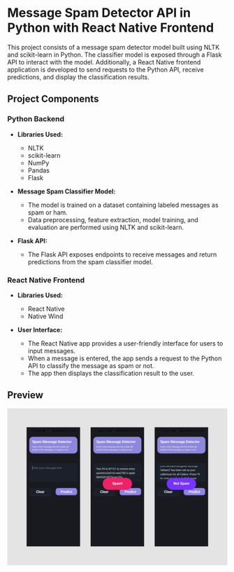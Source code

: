 # Message Spam Detector API in Python with React Native Frontend

This project consists of a message spam detector model built using NLTK and scikit-learn in Python. The classifier model is exposed through a Flask API to interact with the model. Additionally, a React Native frontend application is developed to send requests to the Python API, receive predictions, and display the classification results.

## Project Components

### Python Backend

- **Libraries Used:**
  - NLTK
  - scikit-learn
  - NumPy
  - Pandas
  - Flask

- **Message Spam Classifier Model:**
  - The model is trained on a dataset containing labeled messages as spam or ham.
  - Data preprocessing, feature extraction, model training, and evaluation are performed using NLTK and scikit-learn.

- **Flask API:**
  - The Flask API exposes endpoints to receive messages and return predictions from the spam classifier model.

### React Native Frontend

- **Libraries Used:**
  - React Native
  - Native Wind

- **User Interface:**
  - The React Native app provides a user-friendly interface for users to input messages.
  - When a message is entered, the app sends a request to the Python API to classify the message as spam or not.
  - The app then displays the classification result to the user.

## Preview

![alt text](preview.jpg)
